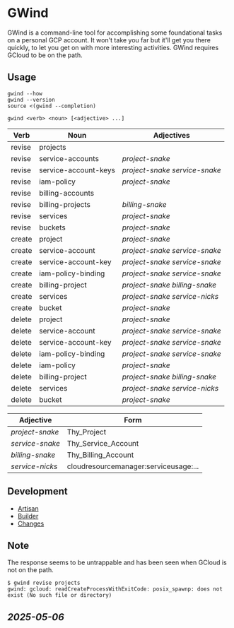 


# GWind
GWind is a command-line tool for accomplishing some foundational tasks on a personal GCP account.  It won't take you far but it'll get you there quickly, to let you get on with more interesting activities.  GWind requires GCloud to be on the path. 


## Usage
```
gwind --how 
gwind --version
source <(gwind --completion) 

gwind <verb> <noun> [<adjective> ...]
```
| Verb   | Noun                 | Adjectives                      |
|--------|----------------------|---------------------------------|
| revise | projects             |                                 |
| revise | service-accounts     | *project-snake*                 |
| revise | service-account-keys | *project-snake* *service-snake* |
| revise | iam-policy           | *project-snake*                 |
| revise | billing-accounts     |                                 |
| revise | billing-projects     | *billing-snake*                 |
| revise | services             | *project-snake*                 |
| revise | buckets              | *project-snake*                 |
| create | project              | *project-snake*                 |
| create | service-account      | *project-snake* *service-snake* |
| create | service-account-key  | *project-snake* *service-snake* |
| create | iam-policy-binding   | *project-snake* *service-snake* |
| create | billing-project      | *project-snake* *billing-snake* |
| create | services             | *project-snake* *service-nicks* |
| create | bucket               | *project-snake*                 |
| delete | project              | *project-snake*                 |
| delete | service-account      | *project-snake* *service-snake* |
| delete | service-account-key  | *project-snake* *service-snake* |
| delete | iam-policy-binding   | *project-snake* *service-snake* |
| delete | iam-policy           | *project-snake*                 |
| delete | billing-project      | *project-snake* *billing-snake* |
| delete | services             | *project-snake* *service-nicks* |
| delete | bucket               | *project-snake*                 |

| Adjective       | Form                                  |
|-----------------|---------------------------------------|
| *project-snake* | Thy_Project                           |
| *service-snake* | Thy_Service_Account                   |
| *billing-snake* | Thy_Billing_Account                   |
| *service-nicks* | cloudresourcemanager:serviceusage:... |


## Development
* [Artisan](artisan.md)
* [Builder](builder.md)
* [Changes](changes.md)


## Note
The response seems to be untrappable and has been seen when GCloud is not on the path.
```
$ gwind revise projects
gwind: gcloud: readCreateProcessWithExitCode: posix_spawnp: does not exist (No such file or directory)
```


## *2025-05-06*
